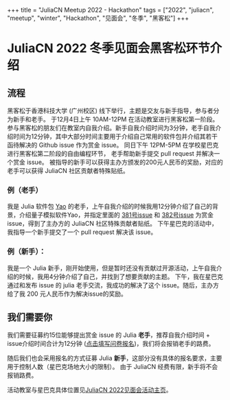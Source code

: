 +++
title = "JuliaCN Meetup 2022 - Hackathon"
tags = ["2022", "juliacn", "meetup", "winter", "Hackathon", "见面会", "冬季", "黑客松"]
+++

# JuliaCN 2022 冬季见面会黑客松环节介绍

## 流程
黑客松于香港科技大学 (广州校区) 线下举行，主题是交友与新手指导，参与者分为新手和老手。
于12月4日上午 10AM-12PM 在活动教室进行黑客松第一阶段。
参与黑客松的朋友们在教室内自我介绍。新手自我介绍时间为3分钟，老手自我介绍时间为12分钟，其中大部分时间主要用于介绍自己常用的软件包并介绍其若干函待解决的 Github issue 作为赏金 issue。
同日下午 12PM-5PM 在学校星巴克进行黑客松第二阶段的自由编程环节，
老手帮助新手提交 pull request 并解决一个赏金 issue。
被指导的新手可以获得主办方颁发的200元人民币的奖励，对应的老手可以获得 JuliaCN 社区贡献者特殊贴纸。

### 例（老手）
我是 Julia 软件包 [Yao](https://github.com/QuantumBFS/Yao.jl) 的老手，上午自我介绍的时候我用12分钟介绍了自己的背景，介绍量子模拟软件Yao，并指定里面的 [381号issue](https://github.com/QuantumBFS/Yao.jl/issues/381) 和 [382号issue](https://github.com/QuantumBFS/Yao.jl/issues/382) 为赏金issue，得到了主办方的 JuliaCN 社区特殊贡献者贴纸。
下午星巴克的活动中，我指导一个新手提交了一个 pull request 解决该 issue。

### 例（新手）：
我是一个 Julia 新手，刚开始使用，但是暂时还没有贡献过开源活动，上午自我介绍的时候，我用4分钟介绍了自己，并找到了想要贡献的主题。
下午，我在星巴克通过和发布 issue 的 julia 老手交流，我成功的解决了这个 issue。随后，主办方给了我 200 元人民币作为解决issue的奖励。

## 我们需要你
我们需要征募约15位能够提出赏金 issue 的 Julia **老手**，推荐自我介绍时间 + issue介绍时间合计为12分钟 ([点击填写问卷报名](https://jinshuju.net/f/JXewGD))，我们将会报销老手的路费。

随后我们也会采用报名的方式征募 Julia **新手**，这部分没有具体的报名要求，主要用于控制人数（星巴克场地大小的限制）。
由于 JuliaCN 经费有限，新手将不会报销路费。

活动教室与星巴克具体位置见[JuliaCN 2022见面会活动主页](/2022)。
